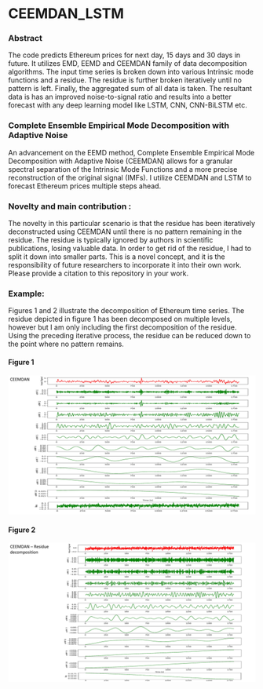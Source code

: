 # CEEMDAN_LSTM

### Abstract
The code predicts Ethereum prices for next day, 15 days and 30 days in future. It utilizes EMD, EEMD and CEEMDAN family of data decomposition algorithms. The input time series is broken down into various Intrinsic mode functions and a residue. The residue is further broken iteratively until no pattern is left. Finally, the aggregated sum of all data is taken. The resultant data is has an improved noise-to-signal ratio and results into a better forecast with any deep learning model like LSTM, CNN, CNN-BiLSTM etc.


### Complete Ensemble Empirical Mode Decomposition with Adaptive Noise
An advancement on the EEMD method, Complete Ensemble Empirical Mode Decomposition with Adaptive Noise (CEEMDAN) allows for a granular spectral separation of the Intrinsic Mode Functions and a more precise reconstruction of the original signal (IMFs). I utilize CEEMDAN and LSTM to forecast Ethereum prices multiple steps ahead.

### Novelty and main contribution :
The novelty in this particular scenario is that the residue has been iteratively deconstructed using CEEMDAN until there is no pattern remaining in the residue. The residue is typically ignored by authors in scientific publications, losing valuable data. In order to get rid of the residue, I had to split it down into smaller parts.
This is a novel concept, and it is the responsibility of future researchers to incorporate it into their own work. Please provide a citation to this repository in your work.

### Example:
Figures 1 and 2 illustrate the decomposition of Ethereum time series. The residue depicted in figure 1 has been decomposed on multiple levels, however but I am only including the first decomposition of the residue. Using the preceding iterative process, the residue can be reduced down to the point where no pattern remains.
#### Figure 1
![CEEMDAN](https://github.com/bhaskatripathi/CEEMDAN_LSTM/blob/main/2.jpg)

#### Figure 2
![CEEMDAN](https://github.com/bhaskatripathi/CEEMDAN_LSTM/blob/main/1.jpg)
